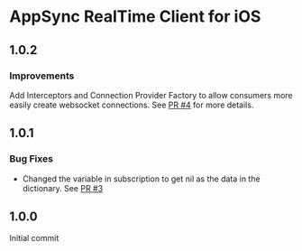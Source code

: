 # AppSync RealTime Client for iOS

## 1.0.2

### Improvements

Add Interceptors and Connection Provider Factory to allow consumers more easily create websocket connections. See [PR #4](https://github.com/aws-amplify/aws-appsync-realtime-client-ios/pull/4) for more details.

## 1.0.1

### Bug Fixes
- Changed the variable in subscription to get nil as the data in the dictionary. See [PR #3](https://github.com/aws-amplify/aws-appsync-realtime-client-ios/pull/3)

## 1.0.0
Initial commit
